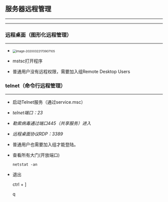 ## 服务器远程管理

---

---

### 远程桌面（图形化远程管理）

---

* <img src="/./qmfgwhloanqrxtxibiji/SavedPics/服务器远程管理/image-20200322173907105.png" alt="image-20200322173907105" style="zoom: 67%;" />
* mstsc打开程序

* 普通用户没有远程权限，需要加入组Remote Desktop Users



### telnet（命令行远程管理）

---

* 启动Telnet服务（通过service.msc）
* *telnet端口：23*
* *勒索病毒通过端口445（共享服务）进入*
* *远程桌面协议RDP：3389*
* 普通用户也需要加入组才能登陆。

* 查看所有大门(开放端口)

  ```dos
  netstat -an
  ```

* 退出

  ctrl + ]

  q